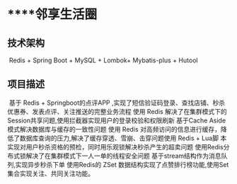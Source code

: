 # **‌**邻享生活圈

## 技术架构

​		Redis + Spring Boot + MySQL + Lombok+ Mybatis-plus + Hutool 

## 项目描述

​		基于 Redis + Springboot的点评APP ,实现了短信验证码登录、查找店铺、秒杀优惠券、发表点评、关注推送的完整业务流程 使用 Redis 解决了在集群模式下的 Session共享问题,使用拦截器实现用户的登录校验和权限刷新 基于Cache Aside模式解决数据库与缓存的一致性问题 使用 Redis 对高频访问的信息进行缓存，降低了数据库查询的压力,解决了缓存穿透、雪崩、击穿问题使用 Redis + Lua脚 本实现对用户秒杀资格的预检，同时用乐观锁解决秒杀产生的超卖问题 使用Redis分布式锁解决了在集群模式下一人一单的线程安全问题 基于stream结构作为消息队列,实现异步秒杀下单 使用Redis的 ZSet 数据结构实现了点赞排行榜功能,使用Set 集合实现关注、共同关注功能。

